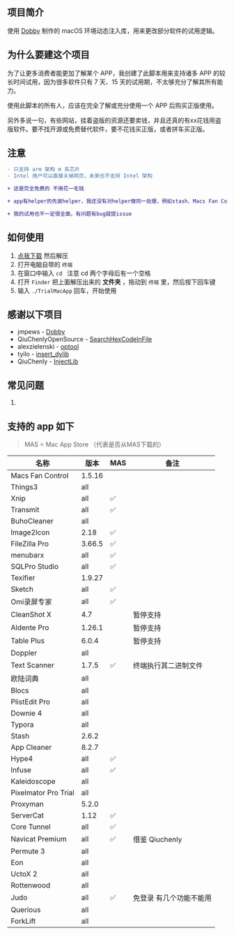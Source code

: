 ## 项目简介

使用 [Dobby](https://github.com/jmpews/Dobby) 制作的 macOS 环境动态注入库，用来更改部分软件的试用逻辑。

## 为什么要建这个项目

为了让更多消费者能更加了解某个 APP，我创建了此脚本用来支持诸多 APP 的较长时间试用，因为很多软件只有 7 天、15 天的试用期，不太够充分了解其所有能力。

使用此脚本的所有人，应该在完全了解或充分使用一个 APP 后购买正版使用。

另外多说一句，有些网站，挂着盗版的资源还要卖钱，并且还真的有xx花钱用盗版软件。要不找开源或免费替代软件，要不花钱买正版，或者拼车买正版。

## 注意

```diff
- 只支持 arm 架构 m 系芯片
- Intel 用户可以直接关掉网页，未来也不支持 Intel 架构

+ 这是完全免费的 不用花一毛钱

+ app有helper的先装helper，我还没有对helper做同一处理，例如stash、Macs Fan Control 等软件

+ 我的试用也不一定很全面，有问题有bug就提issue
```

## 如何使用

1.  [点我下载](https://github.com/TrialMacApp/TrialMacApp/archive/refs/heads/master.zip) 然后解压
2.  打开电脑自带的 `终端`
3.  在窗口中输入 `cd ` 注意 cd 两个字母后有一个空格
4.  打开 `Finder` 把上面解压出来的 **文件夹** ，拖动到 `终端` 里，然后按下回车键
5.  输入 `./TrialMacApp` 回车，开始使用

## 感谢以下项目

- jmpews - [Dobby](https://github.com/jmpews/Dobby)
- QiuChenlyOpenSource - [SearchHexCodeInFile](https://github.com/QiuChenlyOpenSource/SearchHexCodeInFile)
- alexzielenski - [optool](https://github.com/alexzielenski/optool)
- tyilo - [insert_dylib](https://github.com/tyilo/insert_dylib)
- QiuChenly - [InjectLib](https://github.com/QiuChenly/InjectLib) 

## 常见问题

1.  

## 支持的 app 如下

> MAS = Mac App Store （代表是否从MAS下载的）

| 名称                 | 版本     | MAS | 备注             |
| -------------------- | -------- | --- | ---------------- |
| Macs Fan Control | 1.5.16 |  |  |
| Things3 | all |  |  |
| Xnip | all | ✅ |  |
| Transmit | all | ✅ |  |
| BuhoCleaner | all |  |  |
| Image2Icon | 2.18 | ✅ |  |
| FileZilla Pro | 3.66.5 | ✅ |  |
| menubarx | all | ✅ |  |
| SQLPro Studio | all | ✅ |  |
| Texifier | 1.9.27 |  |  |
| Sketch | all | ✅ |  |
| Omi录屏专家 | all | ✅ |  |
| CleanShot X | 4.7 |  | 暂停支持 |
| Aldente Pro | 1.26.1 |  | 暂停支持 |
| Table Plus | 6.0.4 |  | 暂停支持 |
| Doppler | all |  |  |
| Text Scanner | 1.7.5 | ✅ | 终端执行其二进制文件 |
| 欧陆词典 | all |  |  |
| Blocs | all |  |  |
| PlistEdit Pro | all |  |  |
| Downie 4 | all |  |  |
| Typora | all |  |  |
| Stash | 2.6.2 |  |  |
| App Cleaner | 8.2.7 |  |  |
| Hype4 | all | ✅ |  |
| Infuse | all | ✅ |  |
| Kaleidoscope | all |  |  |
| Pixelmator Pro Trial | all |  |  |
| Proxyman | 5.2.0 |  |  |
| ServerCat | 1.12 | ✅ |  |
| Core Tunnel | all | ✅ |  |
| Navicat Premium | all | ✅ | 借鉴 Qiuchenly |
| Permute 3 | all |  |  |
| Eon | all |  |  |
| UctoX 2 | all |  |  |
| Rottenwood | all |  |  |
| Judo | all | ✅ | 免登录 有几个功能不能用 |
| Querious | all |  |  |
| ForkLift | all |  |  |

